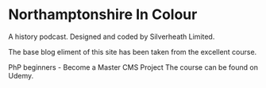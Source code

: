# Northamptonshire In Colour


A history podcast. Designed and coded by Silverheath Limited.


The base blog eliment of this site has been taken from the excellent course.

PhP beginners - Become a Master CMS Project 
The course can be found on Udemy. 

